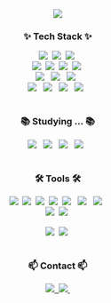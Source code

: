 <div align="center">
  <img src="https://github.com/inkoreakim/inkoreakim/assets/159877362/0d5ef488-bfd1-49e4-8101-7d2830244b02" />
</div>
<h3 align="center">✨ Tech Stack ✨</h3>
<div align="center">
  <img src="https://img.shields.io/badge/springboot-6DB33F?style=for-the-badge&logo=springboot&logoColor=white"/>&nbsp
  <img src="https://img.shields.io/badge/javascript-F7DF1E.svg?style=for-the-badge&logo=javascript&logoColor=20232a" />&nbsp
  <img src="https://img.shields.io/badge/html5-E34F26.svg?style=for-the-badge&logo=html5&logoColor=white" />&nbsp
</div>

<div align="center">
  <img src="https://img.shields.io/badge/springsecurity-6DB33F?style=for-the-badge&logo=springsecurity&logoColor=white"/>&nbsp
  <img src="https://img.shields.io/badge/hibernate-59666C?style=for-the-badge&logo=hibernate&logoColor=white"/>&nbsp
  <img src="https://img.shields.io/badge/css3-1572B6.svg?style=for-the-badge&logo=css3&logoColor=white" />&nbsp
  <img src="https://img.shields.io/badge/jenkins-D24939?style=for-the-badge&logo=jenkins&logoColor=white"/>&nbsp

</div>

<div align="center">
  <img src="https://img.shields.io/badge/express-000000?style=for-the-badge&logo=express&logoColor=white"/>
&nbsp
  <img src="https://img.shields.io/badge/jquery-0769AD?style=for-the-badge&logo=jquery&logoColor=white"/>
&nbsp
  <img src="https://img.shields.io/badge/node.js-339933?style=for-the-badge&logo=nodedotjs&logoColor=white"/>
&nbsp
</div>

<div align="center">
  <img src="https://img.shields.io/badge/mysql-4479A1?style=for-the-badge&logo=mysql&logoColor=white"/>
&nbsp
  <img src="https://img.shields.io/badge/mssql-CC2927?style=for-the-badge&logo=microsoftsqlserver&logoColor=white"/>
&nbsp
  <img src="https://img.shields.io/badge/axios-5A29E4?style=for-the-badge"/>
&nbsp
  <img src="https://img.shields.io/badge/swagger-85EA2D?style=for-the-badge&logo=swagger&logoColor=white"/>
&nbsp
</div>

<br>

<h3 align="center">📚 Studying ... 📚</h3>
<div align="center">
  <img src="https://img.shields.io/badge/react-20232A?style=for-the-badge&logo=react&logoColor=61DAFB"/>
&nbsp
  <img src="https://img.shields.io/badge/apache%20kafka-231F20?style=for-the-badge&logo=apachekafka&logoColor=white"/>
&nbsp
  <img src="https://img.shields.io/badge/docker-2496ED?style=for-the-badge&logo=docker&logoColor=white"/>
&nbsp
  <img src="https://img.shields.io/badge/kubernetes-326CE5?style=for-the-badge&logo=kubernetes&logoColor=white"/>
&nbsp
</div>

<br>

<h3 align="center">🛠 Tools 🛠</h3>
<div align="center">
  <img src="https://img.shields.io/badge/git-F05033.svg?style=for-the-badge&logo=git&logoColor=white" />&nbsp
  <img src="https://img.shields.io/badge/github-181717.svg?style=for-the-badge&logo=github&logoColor=white" />&nbsp
  <img src="https://img.shields.io/badge/Notion-F3F3F3.svg?style=for-the-badge&logo=notion&logoColor=black" />&nbsp
  <img src="https://img.shields.io/badge/jira-0052CC?style=for-the-badge&logo=jira&logoColor=white"/>&nbsp
  <img src="https://img.shields.io/badge/bitbucket-0052CC?style=for-the-badge&logo=bitbucket&logoColor=white"/> &nbsp
  <img src="https://img.shields.io/badge/confluence-172B4D?style=for-the-badge&logo=confluence&logoColor=white"/> &nbsp
  <img src="https://img.shields.io/badge/slack-4A154B?style=for-the-badge&logo=slack&logoColor=white"/> &nbsp
</div>

<div align="center">
  <img src="https://img.shields.io/badge/adobe%20photoshop-08253c.svg?style=for-the-badge&logo=adobe%20photoshop&logoColor=37abff" />&nbsp
  <img src="https://img.shields.io/badge/figma-F24E1E.svg?style=for-the-badge&logo=figma&logoColor=white" />&nbsp
</div>

<br>

<div align="center">
  <img src="https://img.shields.io/badge/VSCode-2C2C32.svg?style=for-the-badge&logo=visual-studio-code&logoColor=22ABF3" />&nbsp
  <img src="https://img.shields.io/badge/jupyter-2C2C32.svg?style=for-the-badge&logo=jupyter&logoColor=F37726" />&nbsp
<!--   <img src="https://img.shields.io/badge/Colab-2C2C32.svg?style=for-the-badge&logo=googlecolab&logoColor=F9AB00" />&nbsp -->
</div>

<br>

<h3 align="center">📫 Contact 📫</h3>
<div align="center">
  <a href="https://velog.io/@oka1313">
    <img src="https://img.shields.io/badge/Velog-1EBC8F?style=for-the-badge&logo=velog&logoColor=white" />&nbsp
  </a>
  <a href="mailto:oka1313@gmail.com">
    <img
      src="https://img.shields.io/badge/oka1313@gmail.com-D14836?style=for-the-badge&logo=gmail&logoColor=white"/>&nbsp
  </a>
</div>
